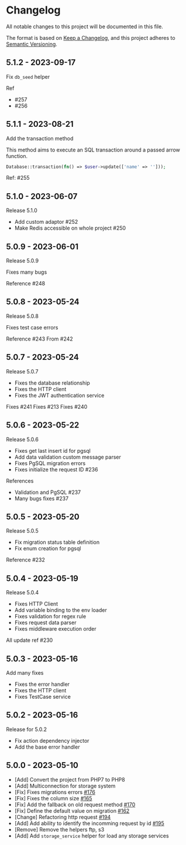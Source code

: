 # Changelog

All notable changes to this project will be documented in this file.

The format is based on [Keep a Changelog](https://keepachangelog.com/en/1.0.0/),
and this project adheres to [Semantic Versioning](https://semver.org/spec/v2.0.0.html).

## 5.1.2 - 2023-09-17

Fix `db_seed` helper

Ref

- #257
- #256

## 5.1.1 - 2023-08-21

Add the transaction method

This method aims to execute an SQL transaction around a passed arrow function.

```php
Database::transaction(fn() => $user->update(['name' => '']));


```
Ref: #255

## 5.1.0 - 2023-06-07

Release 5.1.0

- Add custom adaptor #252
- Make Redis accessible on whole project #250

## 5.0.9 - 2023-06-01

Release 5.0.9

Fixes many bugs

Reference #248

## 5.0.8 - 2023-05-24

Release 5.0.8

Fixes test case errors

Reference #243
From #242

## 5.0.7 - 2023-05-24

Release 5.0.7

- Fixes the database relationship
- Fixes the HTTP client
- Fixes the JWT authentication service

Fixes #241
Fixes #213
Fixes #240

## 5.0.6 - 2023-05-22

Release 5.0.6

- Fixes get last insert id for pgsql
- Add data validation custom message parser
- Fixes PgSQL migration errors
- Fixes initialize the request ID #236

References

- Validation and PgSQL #237
- Many bugs fixes #237

## 5.0.5 - 2023-05-20

Release 5.0.5

- Fix migration status table definition
- Fix enum creation for pgsql

Reference #232

## 5.0.4 - 2023-05-19

Release 5.0.4

- Fixes HTTP Client
- Add variable binding to the env loader
- Fixes validation for regex rule
- Fixes request data parser
- Fixes middleware execution order

All update ref #230

## 5.0.3 - 2023-05-16

Add many fixes

- Fixes the error handler
- Fixes the HTTP client
- Fixes TestCase service

## 5.0.2 - 2023-05-16

Release for 5.0.2

- Fix action dependency injector
- Add the base error handler

## 5.0.0 - 2023-05-10

- [Add] Convert the project from PHP7 to PHP8
- [Add] Multiconnection for storage system
- [Fix] Fixes migrations errors [#176](https://github.com/bowphp/framework/pull/176)
- [Fix] Fixes the column size [#165](https://github.com/bowphp/framework/pull/165)
- [Fix] Add the fallback on old request method [#170](https://github.com/bowphp/framework/pull/170)
- [Fix] Define the default value on migration [#162](https://github.com/bowphp/framework/pull/162)
- [Change] Refactoring http request [#194](https://github.com/bowphp/framework/pull/194)
- [Add] Add ability to identify the incomming request by id [#195](https://github.com/bowphp/framework/pull/195)
- [Remove] Remove the helpers ftp, s3
- [Add] Add `storage_service` helper for load any storage services
